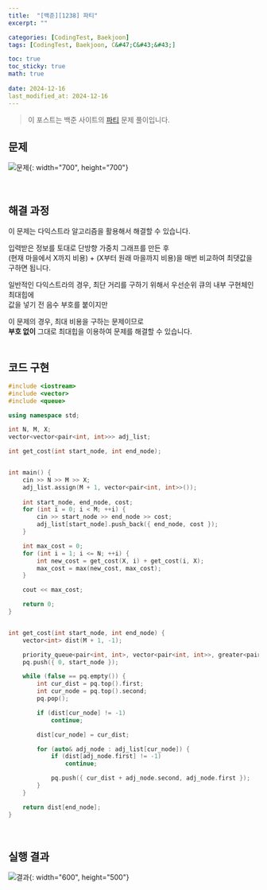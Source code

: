 ```yaml
---
title:  "[백준][1238] 파티"
excerpt: ""

categories: [CodingTest, Baekjoon]
tags: [CodingTest, Baekjoon, C&#47;C&#43;&#43;]

toc: true
toc_sticky: true
math: true
 
date: 2024-12-16
last_modified_at: 2024-12-16
---
```


> 이 포스트는 백준 사이트의 [파티](https://www.acmicpc.net/problem/1238) 문제 풀이입니다.  

## 문제

![문제](/assets/img/Boj/파티_문제.png){: width="700", height="700"}  

<br/>

## 해결 과정

이 문제는 다익스트라 알고리즘을 활용해서 해결할 수 있습니다.  

입력받은 정보를 토대로 단방향 가중치 그래프를 만든 후  
(현재 마을에서 X까지 비용) + (X부터 원래 마을까지 비용)을 매번 비교하여 최댓값을 구하면 됩니다.  

일반적인 다익스트라의 경우, 최단 거리를 구하기 위해서 우선순위 큐의 내부 구현체인 최대힙에  
값을 넣기 전 음수 부호를 붙이지만  

이 문제의 경우, 최대 비용을 구하는 문제이므로  
**부호 없이** 그대로 최대힙을 이용하여 문제를 해결할 수 있습니다.  
<br/>

## 코드 구현

```c++
#include <iostream>
#include <vector>
#include <queue>

using namespace std;

int N, M, X;
vector<vector<pair<int, int>>> adj_list;

int get_cost(int start_node, int end_node);


int main() {
	cin >> N >> M >> X;
	adj_list.assign(M + 1, vector<pair<int, int>>());
	
	int start_node, end_node, cost;
	for (int i = 0; i < M; ++i) {
		cin >> start_node >> end_node >> cost;
		adj_list[start_node].push_back({ end_node, cost });
	}

	int max_cost = 0;
	for (int i = 1; i <= N; ++i) {
		int new_cost = get_cost(X, i) + get_cost(i, X);
		max_cost = max(new_cost, max_cost);
	}

	cout << max_cost;

	return 0;
}


int get_cost(int start_node, int end_node) {
	vector<int> dist(M + 1, -1);

	priority_queue<pair<int, int>, vector<pair<int, int>>, greater<pair<int, int>>> pq;
	pq.push({ 0, start_node });

	while (false == pq.empty()) {
		int cur_dist = pq.top().first;
		int cur_node = pq.top().second;
		pq.pop();

		if (dist[cur_node] != -1) 
            continue;

		dist[cur_node] = cur_dist;

		for (auto& adj_node : adj_list[cur_node]) {
			if (dist[adj_node.first] != -1) 
                continue;

			pq.push({ cur_dist + adj_node.second, adj_node.first });
		}
	}

	return dist[end_node];
}
```

<br/>

## 실행 결과

![결과](/assets/img/Boj/파티_결과.png){: width="600", height="500"}  

<br/>
